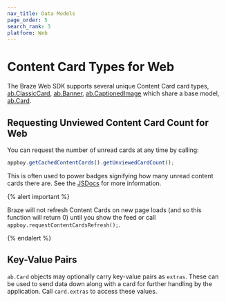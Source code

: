 ```yaml
---
nav_title: Data Models
page_order: 5
search_rank: 3
platform: Web
---
```


# Content Card Types for Web
The Braze Web SDK supports several unique Content Card card types, [ab.ClassicCard](https://js.appboycdn.com/web-sdk/latest/doc/ab.ClassicCard.html), [ab.Banner](https://js.appboycdn.com/web-sdk/latest/doc/ab.Banner.html), [ab.CaptionedImage](https://js.appboycdn.com/web-sdk/latest/doc/ab.CaptionedImage.html) which share a base model, [ab.Card](https://js.appboycdn.com/web-sdk/latest/doc/ab.Card.html).

## Requesting Unviewed Content Card Count for Web

You can request the number of unread cards at any time by calling:

```javascript
appboy.getCachedContentCards().getUnviewedCardCount();
```

This is often used to power badges signifying how many unread content cards there are. See the [JSDocs](https://js.appboycdn.com/web-sdk/latest/doc/ab.ContentCards.html#toc4) for more information.

{% alert important %}

Braze will not refresh Content Cards on new page loads (and so this function will return 0) until you show the feed or call `appboy.requestContentCardsRefresh();`.

{% endalert %}

## Key-Value Pairs
`ab.Card` objects may optionally carry key-value pairs as `extras`. These can be used to send data down along with a card for further handling by the application. Call `card.extras` to access these values.
